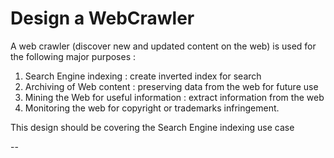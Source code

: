 # Design a WebCrawler


A web crawler (discover new and updated content on the web) is used for the following major
purposes :

1. Search Engine indexing : create inverted index for search
2. Archiving of Web content : preserving data from the web for future use
3. Mining the Web for useful information : extract information from the web
4. Monitoring the web for copyright or trademarks infringement.

This design should be covering the Search Engine indexing use case

-- 
